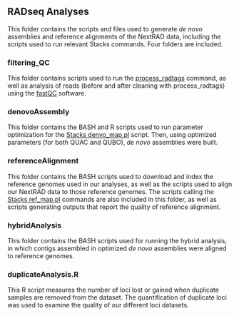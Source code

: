 ## RADseq Analyses

This folder contains the scripts and files used to generate _de novo_ assemblies and reference alignments of 
the NextRAD data, including the scripts used to run relevant Stacks commands. Four folders are included.

### filtering_QC
This folder contains scripts used to run the [process_radtags](https://catchenlab.life.illinois.edu/stacks/comp/process_radtags.php)
command, as well as analysis of reads (before and after cleaning with process_radtags) using the [fastQC](https://www.bioinformatics.babraham.ac.uk/projects/fastqc/) software.

### denovoAssembly
This folder contains the BASH and R scripts used to run parameter optimization for the [Stacks denvo_map.pl](https://catchenlab.life.illinois.edu/stacks/comp/denovo_map.php)
script. Then, using optimized parameters (for both QUAC and QUBO), _de novo_ assemblies were built. 

### referenceAlignment
This folder contains the BASH scripts used to download and index the reference genomes used in our analyses, as well as
the scripts used to align our NextRAD data to those reference genomes. The scripts calling the [Stacks ref_map.pl](https://catchenlab.life.illinois.edu/stacks/comp/ref_map.php)
commands are also included in this folder, as well as scripts generating outputs that report the quality of reference alignment.

### hybridAnalysis
This folder contains the BASH scripts used for running the hybrid analysis, in which contigs assembled in optimized
_de novo_ assemblies were aligned to reference genomes. 

### duplicateAnalysis.R
This R script measures the number of loci lost or gained when duplicate samples are removed from the dataset. 
The quantification of duplicate loci was used to examine the quality of our different loci datasets.
